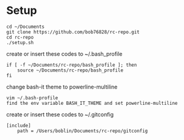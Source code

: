 # Setup

```
cd ~/Documents
git clone https://github.com/bob76828/rc-repo.git
cd rc-repo
./setup.sh
```

create or insert these codes to ~/.bash_profile
```
if [ -f ~/Documents/rc-repo/bash_profile ]; then
    source ~/Documents/rc-repo/bash_profile
fi
```

change bash-it theme to powerline-multiline
```
vim ~/.bash-profile
find the env variable BASH_IT_THEME and set powerline-multiline
```

create or insert these codes to ~/.gitconfig
```
[include]
    path = /Users/boblin/Documents/rc-repo/gitconfig
```
